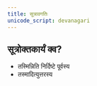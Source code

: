 ```yaml
---
title: सूत्रावगतिः
unicode_script: devanagari
---
```


## सूत्रोक्तकार्यं क्व?
- तस्मिन्निति निर्दिष्टे पूर्वस्य
- तस्मादित्युत्तरस्य